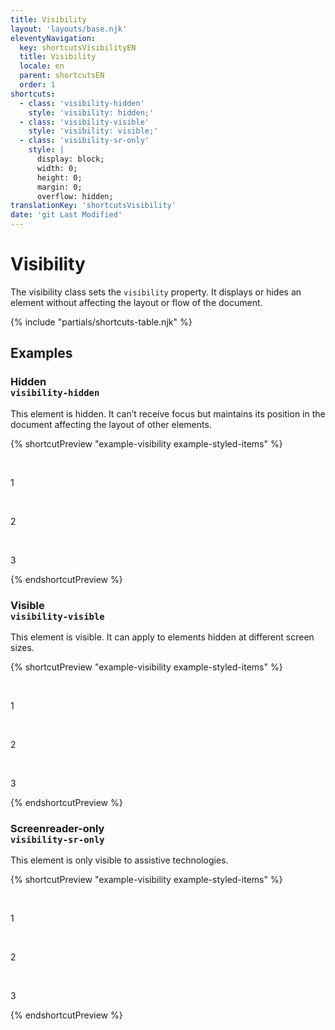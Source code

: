 ```yaml
---
title: Visibility
layout: 'layouts/base.njk'
eleventyNavigation:
  key: shortcutsVisibilityEN
  title: Visibility
  locale: en
  parent: shortcutsEN
  order: 1
shortcuts:
  - class: 'visibility-hidden'
    style: 'visibility: hidden;'
  - class: 'visibility-visible'
    style: 'visibility: visible;'
  - class: 'visibility-sr-only'
    style: |
      display: block;
      width: 0;
      height: 0;
      margin: 0;
      overflow: hidden;
translationKey: 'shortcutsVisibility'
date: 'git Last Modified'
---
```


# Visibility

The visibility class sets the `visibility` property. It displays or hides an element without affecting the layout or flow of the document.

{% include "partials/shortcuts-table.njk" %}

## Examples

### Hidden<br/>`visibility-hidden`

This element is hidden. It can’t receive focus but maintains its position in the document affecting the layout of other elements.

{% shortcutPreview "example-visibility example-styled-items" %}

<div class="d-flex gap-300">
  <p>1</p>
  <p class="visibility-hidden">2</p>
  <p>3</p>
</div>
{% endshortcutPreview %}

### Visible<br/>`visibility-visible`

This element is visible. It can apply to elements hidden at different screen sizes.

{% shortcutPreview "example-visibility example-styled-items" %}

<div class="d-flex gap-300">
  <p>1</p>
  <p class="visibility-visible">2</p>
  <p>3</p>
</div>
{% endshortcutPreview %}

### Screenreader-only<br/>`visibility-sr-only`

This element is only visible to assistive technologies.

{% shortcutPreview "example-visibility example-styled-items" %}

<div class="d-flex gap-300">
  <p>1</p>
  <p class="visibility-sr-only">2</p>
  <p>3</p>
</div>
{% endshortcutPreview %}
